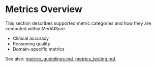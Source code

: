 # Metrics Overview

This section describes supported metric categories and how they are computed within MedAISure.

- Clinical accuracy
- Reasoning quality
- Domain-specific metrics

See also: [metrics_guidelines.md](../metrics_guidelines.md), [metrics_testing.md](../metrics_testing.md).
